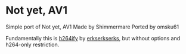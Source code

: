 # Not yet, AV1 #  
  
Simple port of Not yet, AV1
Made by Shimmermare
Ported by omsku61
  
Fundamentally this is [h264ify](https://github.com/erkserkserks/h264ify) by [erkserkserks](https://github.com/erkserkserks), but without options and h264-only restriction.  
